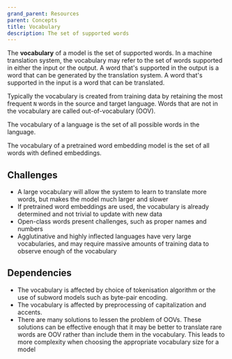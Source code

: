 ```yaml
---
grand_parent: Resources
parent: Concepts
title: Vocabulary
description: The set of supported words
---
```


The **vocabulary** of a model is the set of supported words.
In a machine translation system, the vocabulary may refer to the set of words supported in either the input or the output.
A word that's supported in the output is a word that can be generated by the translation system.
A word that's supported in the input is a word that can be translated.

Typically the vocabulary is created from training data by retaining the most frequent `N` words in the source and target language.
Words that are not in the vocabulary are called out-of-vocabulary (OOV).

The vocabulary of a language is the set of all possible words in the language.

The vocabulary of a pretrained word embedding model is the set of all words with defined embeddings.

## Challenges

- A large vocabulary will allow the system to learn to translate more words, but makes the model much larger and slower
- If pretrained word embeddings are used, the vocabulary is already determined and not trivial to update with new data
- Open-class words present challenges, such as proper names and numbers
- Agglutinative and highly inflected languages have very large vocabularies, and may require massive amounts of training data to observe enough of the vocabulary

## Dependencies

- The vocabulary is affected by choice of tokenisation algorithm or the use of subword models such as byte-pair encoding.
- The vocabulary is affected by preprocessing of capitalization and accents.
- There are many solutions to lessen the problem of OOVs. These solutions can be effective enough that it may be better to translate rare words are OOV rather than include them in the vocabulary. This leads to more complexity when choosing the appropriate vocabulary size for a model
